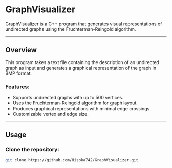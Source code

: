 # GraphVisualizer

GraphVisualizer is a C++ program that generates visual representations of undirected graphs using the Fruchterman-Reingold algorithm.

---

## Overview
This program takes a text file containing the description of an undirected graph as input and generates a graphical representation of the graph in BMP format.

### Features:
- Supports undirected graphs with up to 500 vertices.
- Uses the Fruchterman-Reingold algorithm for graph layout.
- Produces graphical representations with minimal edge crossings.
- Customizable vertex and edge size.

---

## Usage

### Clone the repository:
```bash
git clone https://github.com/Hisoka742/GraphVisualizer.git

